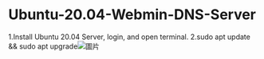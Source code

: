 # Ubuntu-20.04-Webmin-DNS-Server
1.Install Ubuntu 20.04 Server, login, and open terminal.
2.sudo apt update && sudo apt upgrade![圖片](https://user-images.githubusercontent.com/58076095/174139543-79150033-be6a-4050-88c3-32041b7ba786.png)
